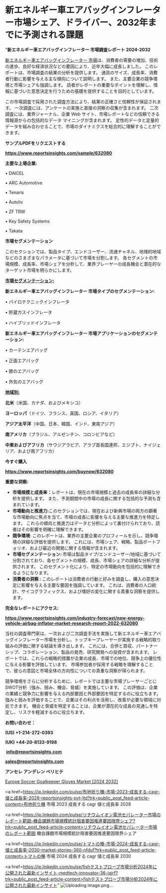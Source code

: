 # 新エネルギー車エアバッグインフレーター市場シェア、ドライバー、2032年までに予測される課題

"<strong>新エネルギー車エアバッグインフレーター 市場調査レポート 2024-2032</strong>

<a href=https://www.reportsinsights.com/sample/632080>新エネルギー車エアバッグインフレーター 市場</a>は、消費者の需要の増加、技術の進歩、良好な経済状況などの要因により、近年大幅に成長しました。 このレポートは、市場調査の結果の分析を提供します。 通貨のサイズ、成長率、消費者行動に影響を与える主な傾向について説明します。 また、主要企業の競争環境と市場シェアも強調します。 読者がレポートの重要なポイントを理解し、情報に基づいた意思決定を行うための基礎を提供することを目的としています。

この市場調査で採用された調査方法により、結果の正確さと信頼性が保証されます。 一次調査には、アンケートの実施と直接の洞察の収集が含まれます。 二次調査には、業界ジャーナル、企業 Web サイト、市場レポートなどの信頼できる情報源からの包括的なデータ マイニングが含まれます。 定性的データと定量的データを組み合わせることで、市場のダイナミクスを総合的に理解することができます。

<strong><b>サンプルPDFをリクエストする</b></strong>

<a href=https://www.reportsinsights.com/sample/632080><strong><u>https://www.reportsinsights.com/sample/632080</u></strong></a>

<strong>主要な上場企業:</strong>

• DAICEL

• ARC Automotive

• Tenaris

• Autoliv

• ZF TRW

• Key Safety Systems

• Takata

<strong>市場セグメンテーション</strong>

このセクションでは、製品タイプ、エンドユーザー、流通チャネル、地理的地域などのさまざまなパラメータに基づいて市場を分割します。 各セグメントの市場規模、成長率、市場シェアを分析して、業界プレーヤーの成長機会と潜在的なターゲット市場を明らかにします。

<strong><u>市場セグメンテーション</u></strong><strong><u>:</u></strong>

<strong>新エネルギー車エアバッグインフレーター 市場タイプのセグメンテーション:</strong>

• パイロテクニックインフレータ

• 貯蔵ガスインフレータ

• ハイブリッドインフレータ

<strong>新エネルギー車エアバッグインフレーター 市場アプリケーションのセグメンテーション:</strong>

• カーテンエアバッグ

• 正面エアバッグ

• 膝のエアバッグ

• 外気のエアバッグ

<strong><u>地域別</u></strong><strong><u>:</u></strong>

<strong>北米</strong>（米国、カナダ、およびメキシコ）

<strong>ヨーロッパ</strong>（ドイツ、フランス、英国、ロシア、イタリア）

<strong>アジア太平洋</strong>（中国、日本、韓国、インド、東南アジア）

<strong>南アメリカ</strong>（ブラジル、アルゼンチン、コロンビアなど）

<strong>中東およびアフリカ</strong>（サウジアラビア、アラブ首長国連邦、エジプト、ナイジェリア、および南アフリカ）

<strong>今すぐ購入</strong>

<a href=https://www.reportsinsights.com/buynow/632080><strong><u>https://www.reportsinsights.com/buynow/632080</u></strong></a>

<strong>重要な洞察:</strong>
<ul>
  <li><strong>市場規模と成長率：</strong>レポートは、現在の市場規模と過去の成長率の詳細な分析を提供します。 また、予測期間中の市場の成長に関する包括的な予測も含まれています。</li>
  <li><strong>市場動向と推進力:</strong>このセクションでは、現在および新興市場の両方の顕著な市場動向に焦点を当て、市場の成長に影響を与える主要な推進力を特定します。 これらの傾向と推進力はデータと分析によって裏付けられており、読者はその影響を明確に理解できます。</li>
  <li><strong>競争環境</strong>: このレポートは、業界の主要企業のプロフィールを示し、競争環境の詳細な評価を提供します。 これには、市場シェア、戦略、製品ポートフォリオ、および最近の開発に関する情報が含まれます。</li>
  <li><strong>市場セグメンテーション: </strong>市場は製品タイプ/エンドユーザー/地域に基づいて分割されており、各セグメントの規模、成長、市場シェアの詳細な分析が提供されます。 このセグメント化により、特定の市場動向を包括的に理解できるようになります。</li>
  <li><strong>消費者の洞察 : </strong>このレポートは消費者の行動と好みを調査し、購入の意思決定に影響を与える主要な要因を強調しています。 これは、消費者の人口統計、サイコグラフィックス、および嗜好の変化に関する貴重な洞察を提供します。</li>
</ul>
<strong>完全なレポートにアクセス:</strong>

<a href=https://www.reportsinsights.com/industry-forecast/new-energy-vehicle-airbag-inflator-market-research-report-2022-632080><strong><u><b>https://www.reportsinsights.com/industry-forecast/new-energy-vehicle-airbag-inflator-market-research-report-2022-632080</b></u></strong></a>

当社の調査専門家は、一次および二次調査手法を実施して新エネルギー車エアバッグインフレーター市場を分析し、トップキープレーヤーが実施する戦略的取り組みの評価に関する結論を導き出します。 これには、合併と買収、パートナーシップ、コラボレーション、製品の発売、研究開発への投資が含まれます。 レポートでは、これらの戦略的措置が企業の成長、市場での地位、競争上の優位性に与える影響を評価しています。 市場参加者が採用する戦略を理解することで、彼らの意図と市場全体の方向性についての貴重な洞察が得られます。

競争環境をさらに分析するために、レポートでは主要な市場プレーヤーごとにSWOT分析（強み、弱み、機会、脅威）を実施しています。 この評価は、企業の業績と競争力に影響を与える内部要因と外部要因を特定するのに役立ちます。 強みと弱みを評価することで、企業はその利点を活用し、改善が必要な領域に対処できます。 機会と脅威を特定することは、企業が潜在的な成長の見通しを特定し、リスクを軽減するのに役立ちます。

<strong>お問い合わせ：</strong>

<strong>(US) +1-214-272-0393</strong>

<strong>(UK) +44-20-8133-9198</strong>

<strong> </strong><a href=info@reportsinsights.com><strong><u>info@reportsinsights.com</u></strong></a>

<a href=sales@reportsinsights.com><strong><u>sales@reportsinsights.com</u></strong></a>

<strong>アンセレ アンデレン ベリヒテ</strong>

<a href=https://www.linkedin.com/pulse/europe-soccer-goalkeeper-gloves-markets-2024-comprehensive-alvwf/>Europe Soccer Goalkeeper Gloves Market [2024 2032]</a>

<a href=https://jp.linkedin.com/pulse/布地折り機-市場-2023-成長する-cagr-値と成長率-2028-reportsinsights-pvt-ltd?trk=public_post_feed-article-content>布地折り機 市場 2023 成長する cagr 値と成長率 2028</a>

<a href=https://jp.linkedin.com/pulse/リチウムイオン電池セパレーター市場のレポート範囲-機会課題市場規模統計阻害要因推進要因限界シェア?trk=public_post_feed-article-content>リチウムイオン電池セパレーター市場のレポート範囲 機会課題市場規模統計阻害要因推進要因限界シェア</a>

<a href=https://jp.linkedin.com/pulse/トマトの種-市場-2024-成長する-cagr-値と成長率-2030-market-stories-360-nfduf?trk=public_post_feed-article-content>トマトの種 市場 2024 成長する cagr 値と成長率 2030</a>

<a href=https://jp.linkedin.com/pulse/fishテストプローブ市場分析2024年に公開された最新インサイト-medtech-innovator-36-iqjrf?trk=public_post_feed-article-content>fishテストプローブ市場分析2024年に公開された最新インサイト</a>"
![Uploading image.png…]()
